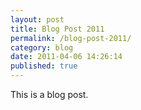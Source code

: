 ```yaml
---
layout: post
title: Blog Post 2011
permalink: /blog-post-2011/
category: blog
date: 2011-04-06 14:26:14
published: true
---
```


This is a blog post.

